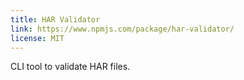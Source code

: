 ```yaml
---
title: HAR Validator
link: https://www.npmjs.com/package/har-validator/
license: MIT
---
```


CLI tool to validate HAR files.

